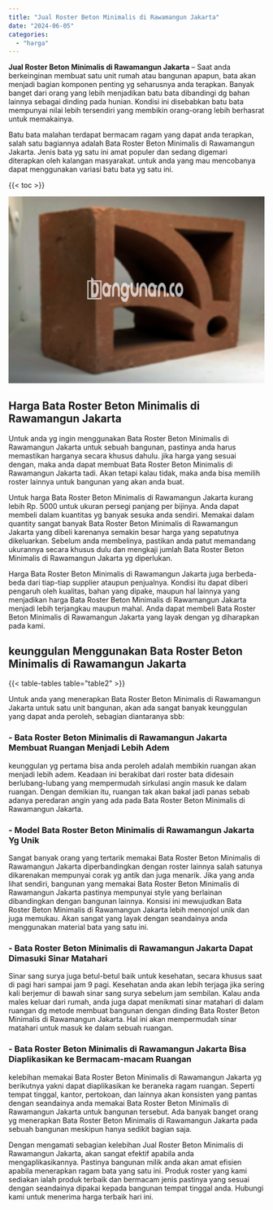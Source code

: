 ```yaml
---
title: "Jual Roster Beton Minimalis di Rawamangun Jakarta"
date: "2024-06-05"
categories: 
  - "harga"
---
```


**Jual Roster Beton Minimalis di Rawamangun Jakarta** – Saat anda berkeinginan membuat satu unit rumah atau bangunan apapun, bata akan menjadi bagian komponen penting yg seharusnya anda terapkan. Banyak banget dari orang yang lebih menjadikan batu bata dibandingi dg bahan lainnya sebagai dinding pada hunian. Kondisi ini disebabkan batu bata mempunyai nilai lebih tersendiri yang membikin orang-orang lebih berhasrat untuk memakainya.

Batu bata malahan terdapat bermacam ragam yang dapat anda terapkan, salah satu bagiannya adalah Bata Roster Beton Minimalis di Rawamangun Jakarta. Jenis bata yg satu ini amat populer dan sedang digemari diterapkan oleh kalangan masyarakat. untuk anda yang mau mencobanya dapat menggunakan variasi batu bata yg satu ini.

{{< toc >}}

![Jual Roster Beton Minimalis di Rawamangun Jakarta](/images/bata-roster-minimalis-40.png)

## Harga Bata Roster Beton Minimalis di Rawamangun Jakarta

Untuk anda yg ingin menggunakan Bata Roster Beton Minimalis di Rawamangun Jakarta untuk sebuah bangunan, pastinya anda harus memastikan harganya secara khusus dahulu. jika harga yang sesuai dengan, maka anda dapat membuat Bata Roster Beton Minimalis di Rawamangun Jakarta tadi. Akan tetapi kalau tidak, maka anda bisa memilih roster lainnya untuk bangunan yang akan anda buat.

Untuk harga Bata Roster Beton Minimalis di Rawamangun Jakarta kurang lebih Rp. 5000 untuk ukuran persegi panjang per bijinya. Anda dapat membeli dalam kuantitas yg banyak sesuka anda sendiri. Memakai dalam quantity sangat banyak Bata Roster Beton Minimalis di Rawamangun Jakarta yang dibeli karenanya semakin besar harga yang sepatutnya dikeluarkan. Sebelum anda membelinya, pastikan anda patut memandang ukurannya secara khusus dulu dan mengkaji jumlah Bata Roster Beton Minimalis di Rawamangun Jakarta yg diperlukan.

Harga Bata Roster Beton Minimalis di Rawamangun Jakarta juga berbeda-beda dari tiap-tiap supplier ataupun penjualnya. Kondisi itu dapat diberi pengaruh oleh kualitas, bahan yang dipake, maupun hal lainnya yang menjadikan harga Bata Roster Beton Minimalis di Rawamangun Jakarta menjadi lebih terjangkau maupun mahal. Anda dapat membeli Bata Roster Beton Minimalis di Rawamangun Jakarta yang layak dengan yg diharapkan pada kami.

## keunggulan Menggunakan Bata Roster Beton Minimalis di Rawamangun Jakarta

{{< table-tables table="table2" >}}

Untuk anda yang menerapkan Bata Roster Beton Minimalis di Rawamangun Jakarta untuk satu unit bangunan, akan ada sangat banyak keunggulan yang dapat anda peroleh, sebagian diantaranya sbb:

### \- Bata Roster Beton Minimalis di Rawamangun Jakarta Membuat Ruangan Menjadi Lebih Adem

keunggulan yg pertama bisa anda peroleh adalah membikin ruangan akan menjadi lebih adem. Keadaan ini berakibat dari roster bata didesain berlubang-lubang yang mempermudah sirkulasi angin masuk ke dalam ruangan. Dengan demikian itu, ruangan tak akan bakal jadi panas sebab adanya peredaran angin yang ada pada Bata Roster Beton Minimalis di Rawamangun Jakarta.

### \- Model Bata Roster Beton Minimalis di Rawamangun Jakarta Yg Unik

Sangat banyak orang yang tertarik memakai Bata Roster Beton Minimalis di Rawamangun Jakarta diperbandingkan dengan roster lainnya salah satunya dikarenakan mempunyai corak yg antik dan juga menarik. Jika yang anda lihat sendiri, bangunan yang memakai Bata Roster Beton Minimalis di Rawamangun Jakarta pastinya mempunyai style yang berlainan dibandingkan dengan bangunan lainnya. Konsisi ini mewujudkan Bata Roster Beton Minimalis di Rawamangun Jakarta lebih menonjol unik dan juga memukau. Akan sangat yang layak dengan seandainya anda menggunakan material bata yang satu ini.

### \- Bata Roster Beton Minimalis di Rawamangun Jakarta Dapat Dimasuki Sinar Matahari

Sinar sang surya juga betul-betul baik untuk kesehatan, secara khusus saat di pagi hari sampai jam 9 pagi. Kesehatan anda akan lebih terjaga jika sering kali berjemur di bawah sinar sang surya sebelum jam sembilan. Kalau anda males keluar dari rumah, anda juga dapat menikmati sinar matahari di dalam ruangan dg metode membuat bangunan dengan dinding Bata Roster Beton Minimalis di Rawamangun Jakarta. Hal ini akan mempermudah sinar matahari untuk masuk ke dalam sebuah ruangan.

### \- Bata Roster Beton Minimalis di Rawamangun Jakarta Bisa Diaplikasikan ke Bermacam-macam Ruangan

kelebihan memakai Bata Roster Beton Minimalis di Rawamangun Jakarta yg berikutnya yakni dapat diaplikasikan ke beraneka ragam ruangan. Seperti tempat tinggal, kantor, pertokoan, dan lainnya akan konsisten yang pantas dengan seandainya anda memakai Bata Roster Beton Minimalis di Rawamangun Jakarta untuk bangunan tersebut. Ada banyak banget orang yg menerapkan Bata Roster Beton Minimalis di Rawamangun Jakarta pada sebuah bangunan meskipun hanya sedikit bagian saja.

Dengan mengamati sebagian kelebihan Jual Roster Beton Minimalis di Rawamangun Jakarta, akan sangat efektif apabila anda mengaplikasikannya. Pastinya bangunan milik anda akan amat efisien apabila menerapkan ragam bata yang satu ini. Produk roster yang kami sediakan ialah produk terbaik dan bermacam jenis pastinya yang sesuai dengan seandainya dipakai kepada bangunan tempat tinggal anda. Hubungi kami untuk menerima harga terbaik hari ini.
